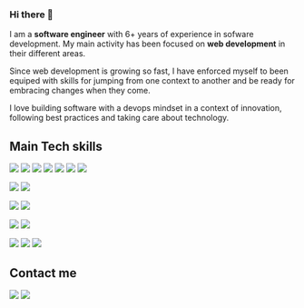 ### Hi there 👋

I am a **software engineer** with 6+ years of experience in sofware development. My main activity has been focused on **web development** in their different areas.

Since web development is growing so fast, I have enforced myself to been equiped with skills for jumping from one context to another and be ready for embracing changes when they come.

I love building software with a devops mindset in a context of innovation, following best practices and taking care about technology.

## Main Tech skills

[![](https://img.shields.io/badge/Javascript-F7DF1E?style=for-the-badge&logo=javascript&logoColor=white&labelColor=000000)]()
![](https://img.shields.io/badge/Typescript-007ACC?style=for-the-badge&logo=typescript&logoColor=white&labelColor=000000)
![](https://img.shields.io/badge/React-61DAFB?style=for-the-badge&logo=react&logoColor=white&labelColor=000000)
![](https://img.shields.io/badge/Angular-DD0031?style=for-the-badge&logo=angular&logoColor=white&labelColor=000000)
![](https://img.shields.io/badge/Jest-C21325?style=for-the-badge&logo=jest&logoColor=white&labelColor=000000)
![](https://img.shields.io/badge/CSS-F43059?style=for-the-badge&logo=css3&logoColor=white&labelColor=000000)
![](https://img.shields.io/badge/HTML-E34F26?style=for-the-badge&logo=html5&logoColor=white&labelColor=000000)
</br>

![](https://img.shields.io/badge/eslint-4B32C3?style=for-the-badge&logo=eslint&logoColor=white&labelColor=000000)
![](https://img.shields.io/badge/prettier-F7B93E?style=for-the-badge&logo=prettier&logoColor=white&labelColor=000000)
</br>

![](https://img.shields.io/badge/Node.js-339933?style=for-the-badge&logo=node.js&logoColor=white&labelColor=000000)
![](https://img.shields.io/badge/Python-3776AB?style=for-the-badge&logo=python&logoColor=white&labelColor=000000)
</br>

![](https://img.shields.io/badge/MongoDB-47A248?style=for-the-badge&logo=mongodb&logoColor=white&labelColor=000000)
![](https://img.shields.io/badge/PostgreSQL-336791?style=for-the-badge&logo=nginx&logoColor=white&labelColor=000000)
</br>

![](https://img.shields.io/badge/Docker-2496ED?style=for-the-badge&logo=postgresql&logoColor=white&labelColor=000000)
![](https://img.shields.io/badge/Rancher-0075A8?style=for-the-badge&logo=rancher&logoColor=white&labelColor=000000)
![](https://img.shields.io/badge/AWS-ff9900?style=for-the-badge&logo=amazon-aws&logoColor=white&labelColor=000000)

## Contact me

[![](https://img.shields.io/badge/info@fjfdev.com-82BC23?style=for-the-badge&logo=mail.ru&logoColor=white&labelColor=000000)](mailto:info@fjfdev.com)
[![](https://img.shields.io/badge/Linkedin-0077B5?style=for-the-badge&logo=linkedin&logoColor=white&labelColor=000000)](https://www.linkedin.com/in/fcojavierfernandezr/)
